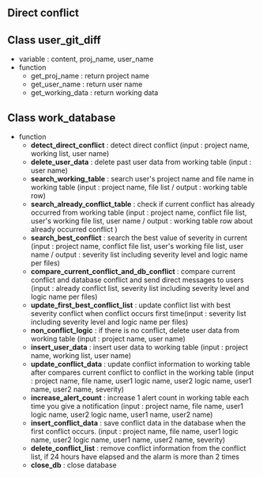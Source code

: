 Direct conflict
---------------
## Class user_git_diff

 - variable : content, proj_name, user_name
 - function
    - get_proj_name : return project name
    - get_user_name : return user name
    - get_working_data : return working data

## Class work_database
 - function
    - **detect_direct_conflict** : detect direct conflict (input : project name, working list, user name)
    - **delete_user_data** : delete past user data from working table (input : user name)
    - **search_working_table** : search user's project name and file name in working table (input : project name, file list / output : working table row)
    - **search_already_conflict_table** : check if current conflict has already occurred from working table (input : project name, conflict file list, user's working file list, user name / output : working table row about already occurred conflict )
    - **search_best_conflict** : search the best value of severity in current (input : project name, conflict file list, user's working file list, user name / output : severity list including severity level and logic name per files)
    - **compare_current_conflict_and_db_conflict** : compare current conflict and database conflict and send direct messages to users (input : already conflict list, severity list including severity level and logic name per files)
    - **update_first_best_conflict_list** : update conflict list with best severity conflict when conflict occurs first time(input : severity list including severity level and logic name per files)
    - **non_conflict_logic** : if there is no conflict, delete user data from working table (input : project name, user name)
    - **insert_user_data** : insert user data to working table (input : project name, working list, user name)
    - **update_conflict_data** : update conflict information to working table after compares current conflict to conflict in the working table (input : project name, file name, user1 logic name, user2 logic name, user1 name, user2 name, severity)
    - **increase_alert_count** : increase 1 alert count in working table each time you give a notification (input : project name, file name, user1 logic name, user2 logic name, user1 name, user2 name)
    - **insert_conflict_data** : save conflict data in the database when the first conflict occurs. (input : project name, file name, user1 logic name, user2 logic name, user1 name, user2 name, severity)
    - **delete_conflict_list** : remove conflict information from the conflict list, if 24 hours have elapsed and the alarm is more than 2 times
    - **close_db** : close database
